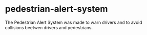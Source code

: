 # pedestrian-alert-system
The Pedestrian Alert System was made to warn drivers and to avoid collisions beetwen drivers and pedestrians.
